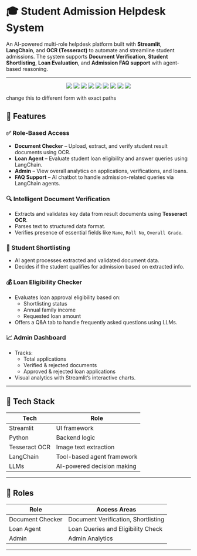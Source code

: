 # 🎓 Student Admission Helpdesk System

An AI-powered multi-role helpdesk platform built with **Streamlit**, **LangChain**, and **OCR (Tesseract)** to automate and streamline student admissions. The system supports **Document Verification**, **Student Shortlisting**, **Loan Evaluation**, and **Admission FAQ support** with agent-based reasoning.

---
<p align="center">
  <img src="C:/Users/Tapojita Kar/Pictures/Screenshots/Screenshot 2025-04-13 195850.png" />
  <img src="C:\Users\Tapojita Kar\Pictures\Screenshots\Screenshot 2025-04-13 162502.png" />
  <img src="C:\Users\Tapojita Kar\Pictures\Screenshots\Screenshot 2025-04-13 162324.png" />
  <img src="C:\Users\Tapojita Kar\Pictures\Screenshots\Screenshot 2025-04-13 163547.png" />
  <img src="C:\Users\Tapojita Kar\Pictures\Screenshots\Screenshot 2025-04-13 163625.png" />
  <img src="C:\Users\Tapojita Kar\Pictures\Screenshots\Screenshot 2025-04-13 174914.png" />
  <img src="C:\Users\Tapojita Kar\Pictures\Screenshots\Screenshot 2025-04-13 175036.png" />
  <img src="C:\Users\Tapojita Kar\Pictures\Screenshots\Screenshot 2025-04-13 180322.png" />
  <img src="C:\Users\Tapojita Kar\Pictures\Screenshots\Screenshot 2025-04-13 184137.png" />
</p> change this to different form with exact paths



## 🚀 Features

### ✅ Role-Based Access
- **Document Checker** – Upload, extract, and verify student result documents using OCR.
- **Loan Agent** – Evaluate student loan eligibility and answer queries using LangChain.
- **Admin** – View overall analytics on applications, verifications, and loans.
- **FAQ Support** – AI chatbot to handle admission-related queries via LangChain agents.

### 🔍 Intelligent Document Verification
- Extracts and validates key data from result documents using **Tesseract OCR**.
- Parses text to structured data format.
- Verifies presence of essential fields like `Name`, `Roll No`, `Overall Grade`.

### 🎯 Student Shortlisting
- AI agent processes extracted and validated document data.
- Decides if the student qualifies for admission based on extracted info.

### 💰 Loan Eligibility Checker
- Evaluates loan approval eligibility based on:
  - Shortlisting status
  - Annual family income
  - Requested loan amount
- Offers a Q&A tab to handle frequently asked questions using LLMs.

### 📈 Admin Dashboard
- Tracks:
  - Total applications
  - Verified & rejected documents
  - Approved & rejected loan applications
- Visual analytics with Streamlit’s interactive charts.

---

## 🧠 Tech Stack

| Tech            | Role                                |
|-----------------|-------------------------------------|
| Streamlit       | UI framework                        |
| Python          | Backend logic                       |
| Tesseract OCR   | Image text extraction               |
| LangChain       | Tool-based agent framework          |
| LLMs            | AI-powered decision making          |

---

## 🔐 Roles

| Role              | Access Areas                           |
|------------------|----------------------------------------|
| Document Checker | Document Verification, Shortlisting    |
| Loan Agent       | Loan Queries and Eligibility Check     |
| Admin            | Admin Analytics                        |

---



